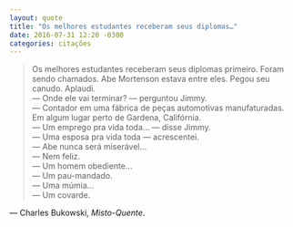```yaml
---
layout: quote
title: "Os melhores estudantes receberam seus diplomas…"
date: 2016-07-31 12:20 -0300
categories: citações
---
```

>Os melhores estudantes receberam seus diplomas primeiro. Foram sendo chamados. Abe Mortenson estava entre eles. Pegou seu canudo. Aplaudi.  
— Onde ele vai terminar? — perguntou Jimmy.  
— Contador em uma fábrica de peças automotivas manufaturadas. Em algum lugar perto de Gardena, Califórnia.  
— Um emprego pra vida toda… — disse Jimmy.  
— Uma esposa pra vida toda — acrescentei.  
— Abe nunca será miserável…  
— Nem feliz.  
— Um homem obediente…  
— Um pau-mandado.  
— Uma múmia…  
— Um covarde.

— Charles Bukowski, _Misto-Quente_.

